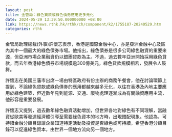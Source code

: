 ```yaml
---
layout: post
title: 金管局：綠色貸款或綠色債券應用更多元化
date: 2024-05-29 13:39:50.000000000 +08:00
link: https://news.rthk.hk/rthk/ch/component/k2/1755187-20240529.htm
categories: rthk
---
```


金管局助理總裁(外事)許懷志表示，香港是國際金融中心，亦是亞洲金融中心及區內其中一個最大的綠色債券市場。他指出，綠色債券是很多公司綠色融資的重要來源，但亞洲市場企業融資仍以銀團貸款為主。不過，過去數年亞洲開始採用綠色貸款，而去年香港綠色債券市場規模逾300億美元，綠色貸款規模相若，發展令人鼓舞。

許懷志在美國三藩市出席一場由特區政府有份主辦的商務午餐會，他在討論環節上提到，不論綠色貸款或綠色債券的應用都越來越多元化，以往在香港及內地主要應用於綠色建築，但近數年見到能源、交通、廢物處理逐漸成為有關融資應用主流，他形容是重要發展。

許懷志又提到，過去數年綠色融資活動增加，但世界各地對綠色有不同理解，當融資從歐美等發達經濟體引導至需要綠色資本的地方時，出現錯配現象。他認為，可持續金融分類目錄讓企業知道特定活動及投資是否綠色或可持續，希望香港分類目錄可以促進綠色資本，由世界一個地方流向另一個地方。
